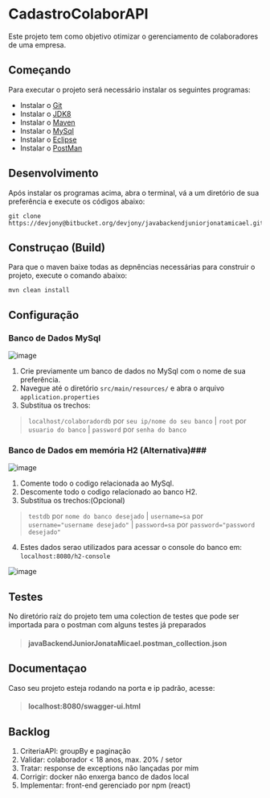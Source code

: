 # CadastroColaborAPI #

Este projeto tem como objetivo otimizar o gerenciamento de colaboradores de uma empresa.

## Começando ##

Para executar o projeto será necessário instalar os seguintes programas:

* Instalar o [Git](https://git-scm.com/downloads)
* Instalar o [JDK8](https://www.oracle.com/java/technologies/javase/javase-jdk8-downloads.html)
* Instalar o [Maven](https://maven.apache.org/download.cgi?Preferred=ftp://mirror.reverse.net/pub/apache/)
* Instalar o [MySql](https://www.mysql.com/downloads/)
* Instalar o [Eclipse](https://www.eclipse.org/downloads/packages/release/mars/r/eclipse-ide-java-ee-developers)
* Instalar o [PostMan](https://www.postman.com/downloads/)


## Desenvolvimento ##

Após instalar os programas acima, abra o terminal, vá a um diretório de sua preferência e execute os códigos abaixo:
```shell
git clone https://devjony@bitbucket.org/devjony/javabackendjuniorjonatamicael.git
```

## Construçao (Build) ##

Para que o maven baixe todas as depnências necessárias para construir o projeto, execute o comando abaixo:
```shell
mvn clean install
```

## Configuração ##

### Banco de Dados MySql ###

![image](https://user-images.githubusercontent.com/51264643/86550245-4e2e5100-bf18-11ea-88f5-cfa316df03ba.png)

1. Crie previamente um banco de dados no MySql com o nome de sua preferência.
2. Navegue até o diretório ```src/main/resources/``` e abra o arquivo ```application.properties```
3. Substitua os trechos:
>```localhost/colaboradordb``` por ```seu ip/nome do seu banco``` |
>```root``` por ```usuario do banco``` |
>```password``` por ```senha do banco```

### Banco de Dados em memória H2 (Alternativa)###

![image](https://user-images.githubusercontent.com/51264643/86550542-08be5380-bf19-11ea-8e1c-62501b212798.png)

1. Comente todo o codigo relacionada ao MySql.
2. Descomente todo o codigo relacionado ao banco H2.
3. Substitua os trechos:(Opcional)
>```testdb``` por ```nome do banco desejado``` |
>```username=sa``` por ```username="username desejado"``` |
>```password=sa``` por ```password="password desejado"```
4. Estes dados serao utilizados para acessar o console do banco em: ```localhost:8080/h2-console```

![image](https://user-images.githubusercontent.com/51264643/86551102-89ca1a80-bf1a-11ea-8c2b-608d7d99af76.png)

## Testes ##

No diretório raíz do projeto tem uma colection de testes que pode ser importada para o postman com alguns testes já preparados
> #### javaBackendJuniorJonataMicael.postman_collection.json ####

## Documentaçao ##

Caso seu projeto esteja rodando na porta e ip padrão, acesse:
> #### localhost:8080/swagger-ui.html ####

## Backlog ##

1. CriteriaAPI: groupBy e paginação
2. Validar: colaborador < 18 anos, max. 20% / setor
3. Tratar: response de exceptions não lançadas por mim
4. Corrigir: docker não enxerga banco de dados local
5. Implementar: front-end gerenciado por npm (react)